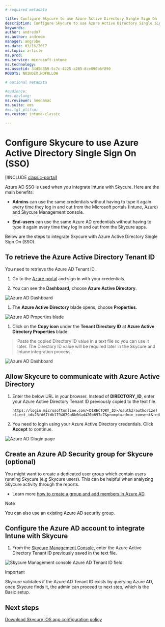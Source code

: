 ```yaml
---
# required metadata

title: Configure Skycure to use Azure Active Directory Single Sign On 
description: Configure Skycure to use Azure Active Directory Single Sign On (SSO)
keywords:
author: andredm7
ms.author: andredm
manager: angrobe
ms.date: 03/16/2017
ms.topic: article
ms.prod:
ms.service: microsoft-intune
ms.technology:
ms.assetid: 34d5d359-5c7c-4225-a205-8ce890b6f890
ROBOTS: NOINDEX,NOFOLLOW

# optional metadata

#audience:
#ms.devlang:
ms.reviewer: heenamac
ms.suite: ems
#ms.tgt_pltfrm:
ms.custom: intune-classic

---
```


# Configure Skycure to use Azure Active Directory Single Sign On (SSO)

[!INCLUDE [classic-portal](../includes/classic-portal.md)]

Azure AD SSO is used when you integrate Intune with Skycure. Here are the main benefits:

-   **Admins** can use the same credentials without having to type it again every time they log in and out from the Microsoft portals (Intune, Azure) and Skycure Management console.

-   **End-users** can use the same Azure AD credentials without having to type it again every time they log in and out from the Skycure apps.

Below are the steps to integrate Skycure with Azure Active Directory Single Sign On (SSO).

## To retrieve the Azure Active Directory Tenant ID

You need to retrieve the Azure AD Tenant ID.

1.  Go to the [Azure portal](https://portal.azure.com/) and sign in with your credentials.

2.  You can see the **Dashboard,** choose **Azure Active Directory**.

![Azure AD Dashboard](../media/mtp/skycure-sso-1.png)

1.  The **Azure Active Directory** blade opens, choose **Properties**.

![Azure AD Properties blade](../media/mtp/skycure-sso-2.png)

1.  Click on the **Copy icon** under the **Tenant Directory ID** at **Azure Active Directory Properties** blade.

> Paste the copied Directory ID value in a text file so you can use it later. The Directory ID value will be required later in the Skycure and Intune integration process.

![Azure AD Dashboard](../media/mtp/skycure-sso-3.png)

## Allow Skycure to communicate with Azure Active Directory

1.  Enter the below URL in your browser. Instead of **DIRECTORY_ID**, enter your Azure Active Directory Tenant ID previously copied to the text file.

        https://login.microsoftonline.com/<DIRECTORY_ID>/oauth2/authorize?client_id=28fd67fdb1794629a8b0dad420b697c7&prompt=admin_consent&redirect_uri=https%3A%2F%2Fmc.skycure.com%2Fapi%2Fexternal%2Fmdm%2Faad_app_consent%2Fmanagement_callback&response_type=code

2.  You need to login using your Azure Active Directory credentials. Click **Accept** to continue.

![Azure AD Dlogin page](../media/mtp/skycure-sso-4.png)

## Create an Azure AD Security group for Skycure (optional)

You might want to create a dedicated user group which contain users running Skycure (e.g Skycure users). This can be helpful when analyzing Skycure activity through the reports.

-   Learn more [how to create a group and add members in Azure AD](https://docs.microsoft.com/azure/active-directory/active-directory-groups-create-azure-portal).

> [!NOTE] 
> You can also use an existing Azure AD security group.

## Configure the Azure AD account to integrate Intune with Skycure

1.  From the [Skycure Management Console](https://aad.skycure.com/), enter the Azure Active Directory Tenant ID previously saved in the text file.

![Skycure Management console Azure AD Tenant ID field](../media/mtp/skycure-sso-5.png)

> [!IMPORTANT] 
> Skycure validates if the Azure AD Tenant ID exists by querying Azure AD, once Skycure finds it, the admin can proceed to next step, which is the Basic setup.

## Next steps

[Download Skycure iOS app configuration policy](/intune-classic/deploy-use/download-skycure-ios-app-configuration-policy)
